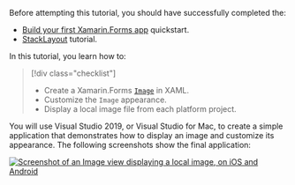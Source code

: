 Before attempting this tutorial, you should have successfully completed the:

- [Build your first Xamarin.Forms app](~/get-started/first-app/index.md) quickstart.
- [StackLayout](~/get-started/tutorials/stacklayout/index.yml) tutorial.

In this tutorial, you learn how to:

> [!div class="checklist"]
>
> - Create a Xamarin.Forms [`Image`](xref:Xamarin.Forms.Image) in XAML.
> - Customize the `Image` appearance.
> - Display a local image file from each platform project.

You will use Visual Studio 2019, or Visual Studio for Mac, to create a simple application that demonstrates how to display an image and customize its appearance. The following screenshots show the final application:

[![Screenshot of an Image view displaying a local image, on iOS and Android](../images/local-file.png "Image view displaying a local image")](../images/local-file-large.png#lightbox "Image view displaying a local image")
